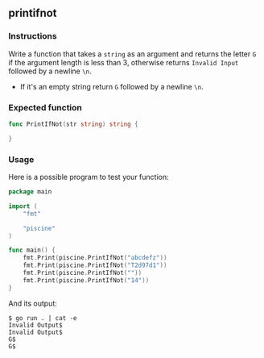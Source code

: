 ## printifnot

### Instructions

Write a function that takes a `string` as an argument and returns the letter `G` if the argument length is less than 3, otherwise returns `Invalid Input` followed by a newline `\n`.
- If it's an empty string return `G` followed by a newline `\n`.

### Expected function

```go
func PrintIfNot(str string) string {

}
```

### Usage

Here is a possible program to test your function:

```go
package main

import (
	"fmt"

	"piscine"
)

func main() {
	fmt.Print(piscine.PrintIfNot("abcdefz"))
	fmt.Print(piscine.PrintIfNot("T2d97d1"))
	fmt.Print(piscine.PrintIfNot(""))
	fmt.Print(piscine.PrintIfNot("14"))
}
```

And its output:

```console
$ go run . | cat -e
Invalid Output$
Invalid Output$
G$
G$
```
